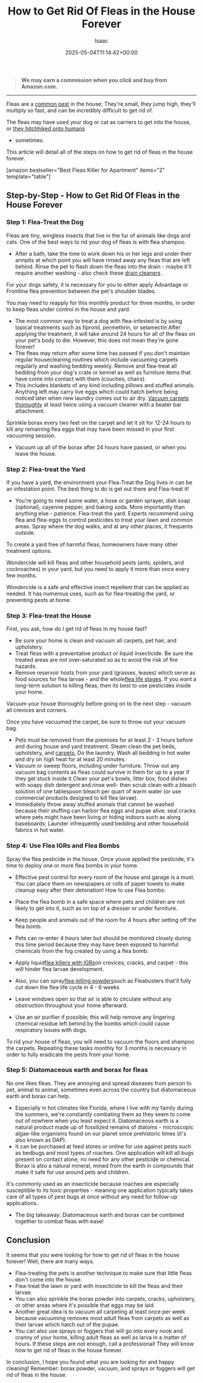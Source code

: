 ﻿---
author: Isaac
layout: post
title: How to Get Rid Of Fleas in the House Forever
date: '2025-05-04T11:14:42+00:00'
categories:
- Fleas
- Guide
tags: []
slug: /how-to-get-rid-of-fleas-in-the-house-forever/
lastmod: 2025-05-07T12:21:27+03:00
---
> **We may earn a commission when you click and buy from Amazon.com.**
>

---
Fleas are a
[common pest](https://entnemdept.ufl.edu/creatures/urban/occas/catflea.htm)
in the house; They're small, they jump high, they'll multiply so fast, and can be incredibly difficult to get rid of.

The fleas may have used your dog or cat as carriers to get into the house, or
[they hitchhiked onto humans](https://pestpolicy.com/can-humans-carry-fleas-from-one-home-to-another/)
- sometimes.

This article will detail all of the steps on how to get rid of fleas in the house forever.

[amazon bestseller="Best Fleas Killer for Apartment" items="2" template="table"]
## Step-by-Step - How to Get Rid Of Fleas in the House Forever
### Step 1: Flea-Treat the Dog
Fleas are tiny, wingless insects that live in the fur of animals like dogs and cats. One of the best ways to rid your dog of fleas is with flea shampoo.
- After a bath, take the time to work down his or her legs and under their armpits at which point you will have rinsed away any fleas that are left behind.
Rinse the pet to flash down the fleas into the drain - maybe it'll require another washing - also check these
[drain cleaners](https://pestpolicy.com/best-drain-cleaner//)
.

For your dogs safety, it is necessary for you to either apply Advantage or Frontline flea prevention between the pet's shoulder blades.

You may need to reapply for this monthly product for three months, in order to keep fleas under control in the house and yard.
- The most common way to treat a dog with flea-infested is by using topical treatments such as fipronil, permethrin, or selamectin
After applying the treatment, it will take around 24 hours for all of the fleas on your pet's body to die. However, this does not mean they're gone forever!
- The fleas may return after some time has passed if you don't maintain regular housecleaning routines which include vacuuming carpets regularly and washing bedding weekly.
Remove and flea-treat all bedding from your dog's crate or kennel as well as furniture items that have come into contact with them (couches, chairs).
- This includes blankets of any kind including pillows and stuffed animals.
Anything left may carry live eggs which could hatch before being noticed later when new laundry comes out to air dry.
[Vacuum carpets thoroughly](https://pestpolicy.com/best-vacuum-for-fleas/)
at least twice using a vacuum cleaner with a beater bar attachment.

Sprinkle borax every two feet on the carpet and let it sit for 12-24 hours to kill any remaining flea eggs that may have been missed in your first vacuuming session.
- Vacuum up all of the borax after 24 hours have passed, or when you leave the house.
### Step 2: Flea-treat the Yard
If you have a yard, the environment your Flea-Treat the Dog lives in can be an infestation point. The best thing to do is get out there and Flea-treat it!
- You're going to need some water, a hose or garden sprayer, dish soap (optional), cayenne pepper, and baking soda. More importantly than anything else - patience.
Flea-treat the yard. Experts recommend using flea and flea-eggs to control pesticides to treat your lawn and common areas. Spray where the dog walks, and at any other places, it frequents outside.

To create a yard free of harmful fleas, homeowners have many other treatment options.

Wondercide will kill fleas and other household pests (ants, spiders, and cockroaches) in your yard, but you need to apply it more than once every few months.

Wondercide is a safe and effective insect repellent that can be applied as needed. It has numerous uses, such as for flea-treating the yard, or preventing pests at home.
### Step 3: Flea-treat the House
First, you ask, how do I get rid of fleas in my house fast?
- Be sure your home is clean and vacuum all carpets, pet hair, and upholstery.
- Treat fleas with a preventative product or liquid insecticide. Be sure the treated areas are not over-saturated so as to avoid the risk of fire hazards.
- Remove reservoir hosts from your yard (grasses, leaves) which serve as food sources for flea larvae - and the whole[flea life stages](https://pestpolicy.com/flea-life-cycle/).
If you want a long-term solution to killing fleas, then its best to use pesticides inside your home.

Vacuum your house thoroughly before going on to the next step - vacuum all crevices and corners.

Once you have vacuumed the carpet, be sure to throw out your vacuum bag.
- Pets must be removed from the premises for at least 2 - 3 hours before and during house and yard treatment.
Steam clean the pet beds, upholstery, and
[carpets.](https://pestpolicy.com/getting-rid-of-fleas-in-the-carpet/)
Do the laundry. Wash all bedding in hot water and dry on high heat for at least 20 minutes.
- Vacuum or sweep floors, including under furniture. Throw out any vacuum bag contents as fleas could survive in them for up to a year if they get stuck inside it
Clean your pet's bowls, litter box, food dishes with soapy dish detergent and rinse well- then scrub clean with a bleach solution of one tablespoon bleach per quart of warm water (or use commercial products designed to kill flea larvae).
- Immediately throw away stuffed animals that cannot be washed because their stuffing can harbor flea eggs and pupae alive; seal cracks where pets might have been living or hiding indoors such as along baseboards; Launder infrequently used bedding and other household fabrics in hot water.
### Step 4: Use Flea IGRs and Flea Bombs
Spray the flea pesticide in the house. Once youve applied the pesticide, it's time to deploy one or more flea bombs in your home.
- Effective pest control for every room of the house and garage is a must. You can place them on newspapers or rolls of paper towels to make cleanup easy after their detonation!
How to use Flea bombs:

- Place the flea bomb in a safe space where pets and children are not likely to get into it, such as on top of a dresser or under furniture.

- Keep people and animals out of the room for 4 hours after setting off the flea bomb.

- Pets can re-enter 4 hours later but should be monitored closely during this time period because they may have been exposed to harmful chemicals from the fog created by using a flea bomb.
- Apply liquid[flea killers with IGRs](https://pestpolicy.com/best-igr-for-fleas/)on crevices, cracks, and carpet - this will hinder flea larvae development.
- Also, you can spray[flea-killing powders](https://pestpolicy.com/best-flea-carpet-powder/)such as Fleabusters that'll fully cut down the flea life cycle in 4 - 6 weeks
- Leave windows open so that air is able to circulate without any obstruction throughout your home afterward.

- Use an air purifier if possible; this will help remove any lingering chemical residue left behind by the bombs which could cause respiratory issues with dogs.

To rid your house of fleas, you will need to vacuum the floors and shampoo the carpets. Repeating these tasks monthly for 3 months is necessary in order to fully eradicate the pests from your home.
### Step 5: Diatomaceous earth and borax for fleas
No one likes fleas. They are annoying and spread diseases from person to pet, animal to animal, sometimes even across the country but diatomaceous earth and borax can help.
- Especially in hot climates like Florida, where I live with my family during the summers, we're constantly combating them as they seem to come out of nowhere when you least expect it.
Diatomaceous earth is a natural product made up of fossilized remains of diatoms - microscopic algae-like organisms found on our planet since prehistoric times (it's also known as DAP).
- It can be purchased at feed stores or online for use against pests such as bedbugs and most types of roaches. One application will kill all bugs present on contact alone; no need for any other pesticide or chemical.
Borax is also a natural mineral, mined from the earth in compounds that make it safe for use around pets and children.

It's commonly used as an insecticide because roaches are especially susceptible to its toxic properties - meaning one application typically takes care of all types of pest bugs at once without any need for follow-up applications.
- The big takeaway: Diatomaceous earth and borax can be combined together to combat fleas with ease!
## Conclusion
It seems that you were looking for how to get rid of fleas in the house forever! Well, there are many ways.
- Flea-treating the pets is another technique to make sure that little fleas don't come into the house.
- Flea-treat the lawn or yard with insecticide to kill the fleas and their larvae.
- You can also sprinkle the borax powder into carpets, cracks, upholstery, or other areas where it's possible that eggs may be laid.
- Another great idea is to vacuum all carpeting at least once per week because vacuuming removes most adult fleas from carpets as well as their larvae which hatch out of the pupae.
- You can also use sprays or foggers that will go into every nook and cranny of your home, killing adult fleas as well as larva in a matter of hours.
If these steps are not enough, call a professional! They will know how to get rid of fleas in the house forever.

In conclusion, I hope you found what you are looking for and happy cleaning! Remember: borax powder, vacuum, and sprays or foggers will get rid of fleas in the house.